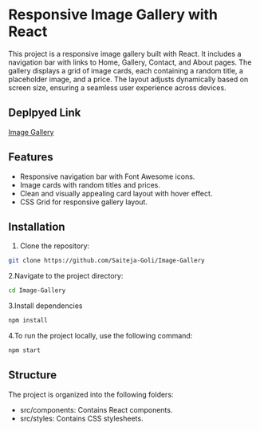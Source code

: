 # Responsive Image Gallery with React

This project is a responsive image gallery built with React. It includes a navigation bar with links to Home, Gallery, Contact, and About pages. The gallery displays a grid of image cards, each containing a random title, a placeholder image, and a price. The layout adjusts dynamically based on screen size, ensuring a seamless user experience across devices.

## Deplpyed Link
[Image Gallery](https://image-gallery-galgwsttd-saiteja-goli.vercel.app)

## Features

- Responsive navigation bar with Font Awesome icons.
- Image cards with random titles and prices.
- Clean and visually appealing card layout with hover effect.
- CSS Grid for responsive gallery layout.


## Installation

1. Clone the repository:

```bash
git clone https://github.com/Saiteja-Goli/Image-Gallery
```
2.Navigate to the project directory:
```bash
cd Image-Gallery
```
3.Install dependencies
```bash
npm install
```

4.To run the project locally, use the following command:
```bash
npm start
```

## Structure
The project is organized into the following folders:

- src/components: Contains React components.
- src/styles: Contains CSS stylesheets.